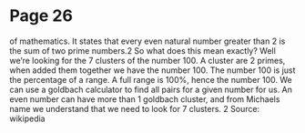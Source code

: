 # Page 26

of mathematics. It states that every even natural
number greater than 2 is the sum of two prime numbers.2
So what does this mean exactly? Well we’re looking for the
7 clusters of the number 100.
A cluster are 2 primes, when added them together we
have the number 100.
The number 100 is just the percentage of a range. A full
range is 100%, hence the number 100.
We can use a goldbach calculator to find all pairs for a
given number for us.
An even number can have more than 1 goldbach cluster,
and from Michaels name we understand that we need to look
for 7 clusters.
2 Source: wikipedia